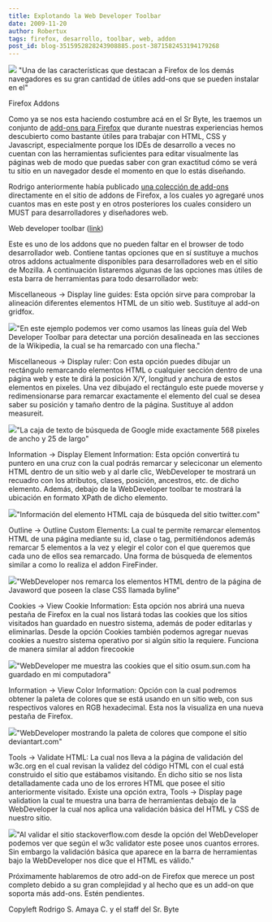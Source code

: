 ```yaml
---
title: Explotando la Web Developer Toolbar
date: 2009-11-20
author: Robertux
tags: firefox, desarrollo, toolbar, web, addon
post_id: blog-3515952828243908885.post-3871582453194179268
---
```


[![](http://2.bp.blogspot.com/_jH77WNrMVRA/SwH9HgEsoqI/AAAAAAAAGEg/0VVxCDHkSiQ/s400/fflogo-addons.png)](http://2.bp.blogspot.com/_jH77WNrMVRA/SwH9HgEsoqI/AAAAAAAAGEg/0VVxCDHkSiQ/s1600/fflogo-addons.png) "Una de las características que destacan a Firefox de los demás navegadores es su gran cantidad de útiles add-ons que se pueden instalar en el"

Firefox Addons

Como ya se nos esta haciendo costumbre acá en el Sr Byte, les traemos un conjunto de [add-ons para Firefox](http://www.srbyte.com/2008/07/qu-es-un-complementoadd-on-de-firefox.html) que durante nuestras experiencias hemos descubierto como bastante útiles para trabajar con HTML, CSS y Javascript, especialmente porque los IDEs de desarrollo a veces no cuentan con las herramientas suficientes para editar visualmente las páginas web de modo que puedas saber con gran exactitud cómo se verá tu sitio en un navegador desde el momento en que lo estás diseñando.

Rodrigo anteriormente había publicado [una colección de add-ons](https://addons.mozilla.org/en-US/firefox/collection/srbyte) directamente en el sitio de addons de Firefox, a los cuales yo agregaré unos cuantos mas en este post y en otros posteriores los cuales considero un MUST para desarrolladores y diseñadores web.

Web developer toolbar ([link](https://addons.mozilla.org/en-US/firefox/addon/60))

Este es uno de los addons que no pueden faltar en el browser de todo desarrollador web. Contiene tantas opciones que en sí sustituye a muchos otros addons actualmente disponibles para desarrolladores web en el sitio de Mozilla. A continuación listaremos algunas de las opciones mas útiles de esta barra de herramientas para todo desarrollador web:

Miscellaneous -> Display line guides: Esta opción sirve para comprobar la alineación diferentes elementos HTML de un sitio web. Sustituye al add-on gridfox.

[![](http://2.bp.blogspot.com/_jH77WNrMVRA/SwX-PRE9fII/AAAAAAAAGEo/7i718QzJiEM/s400/FFLineGuides.png)](http://2.bp.blogspot.com/_jH77WNrMVRA/SwX-PRE9fII/AAAAAAAAGEo/7i718QzJiEM/s1600/FFLineGuides.png)"En este ejemplo podemos ver como usamos las líneas guía del Web Developer Toolbar para detectar una porción desalineada en las secciones de la Wikipedia, la cual se ha remarcado con una flecha."

Miscellaneous -> Display ruler: Con esta opción puedes dibujar un rectángulo remarcando elementos HTML o cualquier sección dentro de una página web y este te dirá la posición X/Y, longitud y anchura de estos elementos en pixeles. Una vez dibujado el rectángulo este puede moverse y redimensionarse para remarcar exactamente el elemento del cual se desea saber su posición y tamaño dentro de la página. Sustituye al addon measureit.

[![](http://1.bp.blogspot.com/_jH77WNrMVRA/SwYADj6WsLI/AAAAAAAAGEw/HZqEobqyNgc/s400/FFRuler.png)](http://1.bp.blogspot.com/_jH77WNrMVRA/SwYADj6WsLI/AAAAAAAAGEw/HZqEobqyNgc/s1600/FFRuler.png)"La caja de texto de búsqueda de Google mide exactamente 568 pixeles de ancho y 25 de largo"

Information -> Display Element Information: Esta opción convertirá tu puntero en una cruz con la cual podrás remarcar y seleciconar un elemento HTML dentro de un sitio web y al darle clic, WebDeveloper te mostrará un recuadro con los atributos, clases, posición, ancestros, etc. de dicho elemento. Además, debajo de la WebDeveloper toolbar te mostrará la ubicación en formato XPath de dicho elemento.

[![](http://1.bp.blogspot.com/_jH77WNrMVRA/SwYCet5WR8I/AAAAAAAAGE4/QzkbNPFXfgI/s400/FFDispInfo.png)](http://1.bp.blogspot.com/_jH77WNrMVRA/SwYCet5WR8I/AAAAAAAAGE4/QzkbNPFXfgI/s1600/FFDispInfo.png)"Información del elemento HTML caja de búsqueda del sitio twitter.com"

Outline -> Outline Custom Elements: La cual te permite remarcar elementos HTML de una página mediante su id, clase o tag, permitiéndonos además remarcar 5 elementos a la vez y elegir el color con el que queremos que cada uno de ellos sea remarcado. Una forma de búsqueda de elementos similar a como lo realiza el addon FireFinder.

[![](http://4.bp.blogspot.com/_jH77WNrMVRA/SwYF6f32XII/AAAAAAAAGFA/cMW6kimiYno/s400/FFOutline1.png)](http://4.bp.blogspot.com/_jH77WNrMVRA/SwYF6f32XII/AAAAAAAAGFA/cMW6kimiYno/s1600/FFOutline1.png)"WebDeveloper nos remarca los elementos HTML dentro de la página de Javaword que poseen la clase CSS llamada byline"

Cookies -> View Cookie Information: Esta opción nos abrirá una nueva pestaña de Firefox en la cual nos listará todas las cookies que los sitios visitados han guardado en nuestro sistema, además de poder editarlas y eliminarlas. Desde la opción Cookies también podemos agregar nuevas cookies a nuestro sistema operativo por si algún sitio la requiere. Funciona de manera similar al addon firecookie

[![](http://3.bp.blogspot.com/_jH77WNrMVRA/SwYIXQCZCFI/AAAAAAAAGFI/HfImTHrNI14/s400/FFCookies.png)](http://3.bp.blogspot.com/_jH77WNrMVRA/SwYIXQCZCFI/AAAAAAAAGFI/HfImTHrNI14/s1600/FFCookies.png)"WebDeveloper me muestra las cookies que el sitio osum.sun.com ha guardado en mi computadora"

Information -> View Color Information: Opción con la cual podremos obtener la paleta de colores que se está usando en un sitio web, con sus respectivos valores en RGB hexadecimal. Esta nos la visualiza en una nueva pestaña de Firefox.

[![](http://2.bp.blogspot.com/_jH77WNrMVRA/SwYKm3_2rJI/AAAAAAAAGFQ/ykf_tjKvT0g/s400/FFColorInfo.png)](http://2.bp.blogspot.com/_jH77WNrMVRA/SwYKm3_2rJI/AAAAAAAAGFQ/ykf_tjKvT0g/s1600/FFColorInfo.png)"WebDeveloper mostrando la paleta de colores que compone el sitio deviantart.com"

Tools -> Validate HTML: La cual nos lleva a la página de validación del w3c.org en el cual revisan la validez del código HTML con el cual está construido el sitio que estábamos visitando. En dicho sitio se nos lista detalladamente cada uno de los errores HTML que posee el sitio anteriormente visitado. Existe una opción extra, Tools -> Display page validation la cual te muestra una barra de herramientas debajo de la WebDeveloper la cual nos aplica una validación básica del HTML y CSS de nuestro sitio.

[![](http://2.bp.blogspot.com/_jH77WNrMVRA/SwYN7OuJetI/AAAAAAAAGFY/KiW714dU_gQ/s400/FFValidations.png)](http://2.bp.blogspot.com/_jH77WNrMVRA/SwYN7OuJetI/AAAAAAAAGFY/KiW714dU_gQ/s1600/FFValidations.png)"Al validar el sitio stackoverflow.com desde la opción del WebDeveloper podemos ver que según el w3c validator este posee unos cuantos errores. Sin embargo la validación básica que aparece en la barra de herramientas bajo la WebDeveloper nos dice que el HTML es válido."

Próximamente hablaremos de otro add-on de Firefox que merece un post completo debido a su gran complejidad y al hecho que es un add-on que soporta más add-ons. Estén pendientes.

Copyleft Rodrigo S. Amaya C. y el staff del Sr. Byte